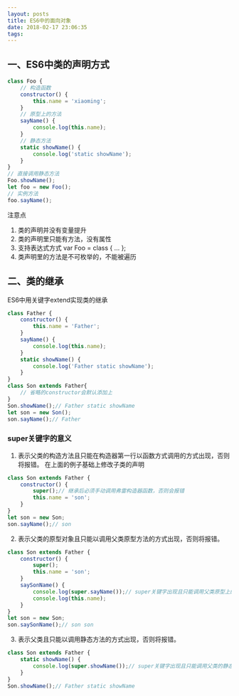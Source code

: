 ```yaml
---
layout: posts
title: ES6中的面向对象
date: 2018-02-17 23:06:35
tags:
---
```


## 一、ES6中类的声明方式
```javascript
class Foo {
    // 构造函数
    constructor() {
        this.name = 'xiaoming';
    }
    // 原型上的方法
    sayName() {
        console.log(this.name);
    }
    // 静态方法
    static showName() {
        console.log('static showName');
    }
}
// 直接调用静态方法
Foo.showName();
let foo = new Foo();
// 实例方法
foo.sayName();
```
<!-- more -->
注意点
1. 类的声明并没有变量提升
2. 类的声明里只能有方法，没有属性
2. 支持表达式方式 var Foo = class { ... };
3. 类声明里的方法是不可枚举的，不能被遍历

## 二、类的继承
ES6中用关键字extend实现类的继承
```javascript
class Father {
    constructor() {
        this.name = 'Father';
    }
    sayName() {
        console.log(this.name);
    }
    static showName() {
        console.log('Father static showName');
    }
}
class Son extends Father{
    // 省略的constructor会默认添加上
}
Son.showName();// Father static showName
let son = new Son();
son.sayName();// Father
```
### super关键字的意义
1. 表示父类的构造方法且只能在构造器第一行以函数方式调用的方式出现，否则将报错。
在上面的例子基础上修改子类的声明
```javascript
class Son extends Father {
    constructor() {
        super();// 继承后必须手动调用弗雷构造器函数，否则会报错
        this.name = 'son';
    }
}
let son = new Son;
son.sayName();// son
```
2. 表示父类的原型对象且只能以调用父类原型方法的方式出现，否则将报错。
```javascript
class Son extends Father {
    constructor() {
        super();
        this.name = 'son';
    }
    saySonName() {
        console.log(super.sayName());// super关键字出现且只能调用父类原型上的方法，否则将报错
        console.log(this.name);
    }
}
let son = new Son;
son.saySonName();// son son
```
3. 表示父类且只能以调用静态方法的方式出现，否则将报错。
```javascript
class Son extends Father {
    static showName() {
        console.log(super.showName());// super关键字出现且只能调用父类的静态方法，否则将报错
    }
}
Son.showName();// Father static showName
```
